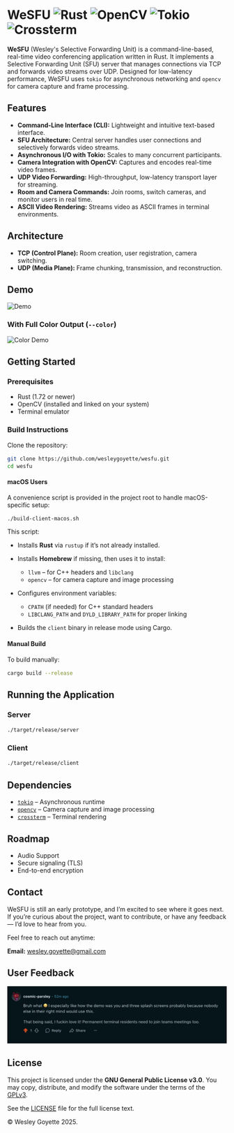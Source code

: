 # WeSFU ![Rust](https://img.shields.io/badge/language-Rust-orange) ![OpenCV](https://img.shields.io/badge/OpenCV-0.94.4-blue) ![Tokio](https://img.shields.io/badge/tokio-1.45.1-blueviolet) ![Crossterm](https://img.shields.io/badge/crossterm-0.29.0-yellow)

**WeSFU** (Wesley's Selective Forwarding Unit) is a command-line-based, real-time video conferencing application written in Rust. It implements a Selective Forwarding Unit (SFU) server that manages connections via TCP and forwards video streams over UDP. Designed for low-latency performance, WeSFU uses `tokio` for asynchronous networking and `opencv` for camera capture and frame processing.

## Features

* **Command-Line Interface (CLI):** Lightweight and intuitive text-based interface.
* **SFU Architecture:** Central server handles user connections and selectively forwards video streams.
* **Asynchronous I/O with Tokio:** Scales to many concurrent participants.
* **Camera Integration with OpenCV:** Captures and encodes real-time video frames.
* **UDP Video Forwarding:** High-throughput, low-latency transport layer for streaming.
* **Room and Camera Commands:** Join rooms, switch cameras, and monitor users in real time.
* **ASCII Video Rendering:** Streams video as ASCII frames in terminal environments.

## Architecture

* **TCP (Control Plane):** Room creation, user registration, camera switching.
* **UDP (Media Plane):** Frame chunking, transmission, and reconstruction.

## Demo

![Demo](https://github.com/wesleygoyette/wesfu_assets/blob/master/demo.gif?raw=true)

### With Full Color Output (`--color`)

![Color Demo](https://github.com/wesleygoyette/wesfu_assets/blob/master/demo-color.gif?raw=true)

## Getting Started

### Prerequisites

* Rust (1.72 or newer)
* OpenCV (installed and linked on your system)
* Terminal emulator

### Build Instructions

Clone the repository:

```bash
git clone https://github.com/wesleygoyette/wesfu.git
cd wesfu
```

#### macOS Users

A convenience script is provided in the project root to handle macOS-specific setup:

```bash
./build-client-macos.sh
```

This script:

* Installs **Rust** via `rustup` if it’s not already installed.
* Installs **Homebrew** if missing, then uses it to install:

  * `llvm` – for C++ headers and `libclang`
  * `opencv` – for camera capture and image processing
* Configures environment variables:

  * `CPATH` (if needed) for C++ standard headers
  * `LIBCLANG_PATH` and `DYLD_LIBRARY_PATH` for proper linking
* Builds the `client` binary in release mode using Cargo.

#### Manual Build

To build manually:

```bash
cargo build --release
```

## Running the Application

### Server

```bash
./target/release/server
```

### Client

```bash
./target/release/client
```

## Dependencies

* [`tokio`](https://crates.io/crates/tokio) – Asynchronous runtime
* [`opencv`](https://crates.io/crates/opencv) – Camera capture and image processing
* [`crossterm`](https://crates.io/crates/crossterm) – Terminal rendering

## Roadmap

* Audio Support
* Secure signaling (TLS)
* End-to-end encryption

## Contact

WeSFU is still an early prototype, and I’m excited to see where it goes next. If you’re curious about the project, want to contribute, or have any feedback — I’d love to hear from you.

Feel free to reach out anytime:

**Email:**
[wesley.goyette@gmail.com](mailto:wesley.goyette@gmail.com)

## User Feedback

![Feedback](https://github.com/wesleygoyette/wesfu_assets/blob/master/user-feedback.png?raw=true)

## License

This project is licensed under the **GNU General Public License v3.0**.
You may copy, distribute, and modify the software under the terms of the [GPLv3](https://www.gnu.org/licenses/gpl-3.0.html).

See the [LICENSE](./LICENSE) file for the full license text.

© Wesley Goyette 2025.